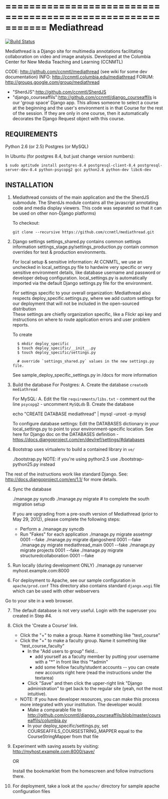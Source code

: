 ===========================================================
Mediathread
===========================================================

[![Build Status](https://travis-ci.org/ccnmtl/mediathread.png)](https://travis-ci.org/ccnmtl/mediathread)

Mediathread is a Django site for multimedia annotations facilitating
collaboration on video and image analysis. Developed at the Columbia
Center for New Media Teaching and Learning (CCNMTL)

CODE: http://github.com/ccnmtl/mediathread (see wiki for some dev documentation)
INFO: http://ccnmtl.columbia.edu/mediathread
FORUM: http://groups.google.com/group/mediathread

* "SherdJS":http://github.com/ccnmtl/SherdJS 
* "django_courseaffils":http://github.com/ccnmtl/django_courseaffils is our 'group space' Django app.  This allows someone to select a course at the beginning and the user's environment is in that Course for the rest of the session.  If they are only in one course, then it automatically decorates the Django Request object with this course.


REQUIREMENTS
------------
Python 2.6 (or 2.5)
Postgres (or MySQL)

In Ubuntu (for postgres 8.4, but just change version numbers):

    $ sudo aptitude install postgres-8.4 postgresql-client-8.4 postgresql-server-dev-8.4 python-psycopg2 gcc python2.6 python-dev libc6-dev 


INSTALLATION
------------

1. Mediathread consists of the main application and the the SherdJS submodule. The SherdJs module
   contains all the javascript annotating code and media display viewers. This code was separated so that 
   it can be used on other non-Django platforms)
   
   To checkout:

       git clone --recursive https://github.com/ccnmtl/mediathread.git
    
2. Django settings
   settings_shared.py contains common settings information
   settings_stage.py/settings_production.py contain common overrides for test & production environments.
   
   For local setup & sensitive information:
     At CCNMTL, we use an unchecked in local_settings.py file to hardwire 
     very specific or very sensitive environment details, like database username and password
     or developer debug configuration. 
     local_settings.py is automatically imported via the default Django settings.py file
     for the environment.
     
   For settings specific to your overall organization:
     Mediathread also respects deploy_specific.settings.py, where we add custom settings 
     for our deployment that will not be included in the open-sourced distribution     
     These settings are chiefly organization specific, like a Flickr api key and 
     instructions on where to route application errors and user problem reports.
     
     To create

         $ mkdir deploy_specific
         $ touch deploy_specific/__init__.py
         $ touch deploy_specific/settings.py

         # override `settings_shared.py` values in the new settings.py file.

     See sample_deploy_specific_settings.py in /docs for more information   

2. Build the database
   For Postgres:
     A. Create the database `createdb mediathread`

   For MySQL:
     A. Edit the file `requirements/libs.txt`
        - comment out the line `psycopg2`
        - uncomment `MySQLdb`
     B. Create the database

    echo "CREATE DATABASE mediathread" | mysql -uroot -p mysql

   To configure database settings:
     Edit the DATABASES dictionary in your local_settings.py to point to your environment-specific location.
     See here for Django doc on the DATABASES definition - https://docs.djangoproject.com/en/dev/ref/settings/#databases

3. Bootstrap uses virtualenv to build a contained library in `ve/`

    ./bootstrap.py
    NOTE: if you're using python2.5 use ./bootstrap-python25.py instead

The rest of the instructions work like standard Django.  See:
 http://docs.djangoproject.com/en/1.1/ for more details.

4. Sync the database

    ./manage.py syncdb
    ./manage.py migrate # to complete the south migration setup
    
    If you are upgrading from a pre-south version of Mediathread
    (prior to May 29, 2012), please complete the following steps:
    * Perform a ./manage.py syncdb
    * Run "Fakes" for each application
    ./manage.py migrate assetmgr 0001 --fake
    ./manage.py migrate djangosherd 0001 --fake
    ./manage.py migrate mediathread_main 0001 --fake
    ./manage.py migrate projects 0001 --fake
    ./manage.py migrate structuredcollaboration 0001 --fake    

5. Run locally (during development ONLY)
    ./manage.py runserver myhost.example.com:8000

6. For deployment to Apache, see our sample configuration in `apache/prod.conf`
   This directory also contains standard `django.wsgi` file which can be used
   with other webservers

Go to your site in a web browser.

7. The default database is not very useful. Login with the superuser you
   created in Step #4.

8. Click the 'Create a Course' link.
    - Click the "+" to make a group.  Name it something like "test_course"
    - Click the "+" to make a faculty group.  Name it something like "test_course_faculty"
        - In the "Add users to group" field...
            - add yourself as a faculty member by putting your username with a "*" in front
              like this "*admin"
            - add some fellow faculty/student accounts -- you can create new accounts right here
              (read the instructions under the textarea)
        - Click "Save" and then click the upper-right link "Django administration" to get back to the regular site (yeah, not the most intuitive).
    - NOTE: If you have developer resources, you can make this process more integrated with your institution.  The developer would:
        - Make a comparable file to http://github.com/ccnmtl/django_courseaffils/blob/master/courseaffils/columbia.py
        - In your deploy_specific/settings.py, set COURSEAFFILS_COURSESTRING_MAPPER equal to the CourseStringMapper from that file        

9. Experiment with saving assets by visiting:
   http://myhost.example.com:8000/save/
   
   OR
   
   Install the bookmarklet from the homescreen and follow instructions there.

10. For deployment, take a look at the `apache/` directory for sample apache configuration files
